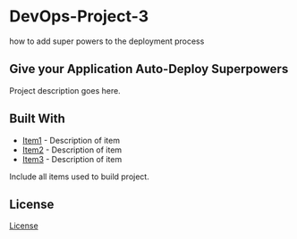 # DevOps-Project-3

how to add super powers to the deployment process

## Give your Application Auto-Deploy Superpowers

Project description goes here.

## Built With

* [Item1](www.item1.com) - Description of item
* [Item2](www.item2.com) - Description of item
* [Item3](www.item3.com) - Description of item

Include all items used to build project.

## License

[License](LICENSE.md)
